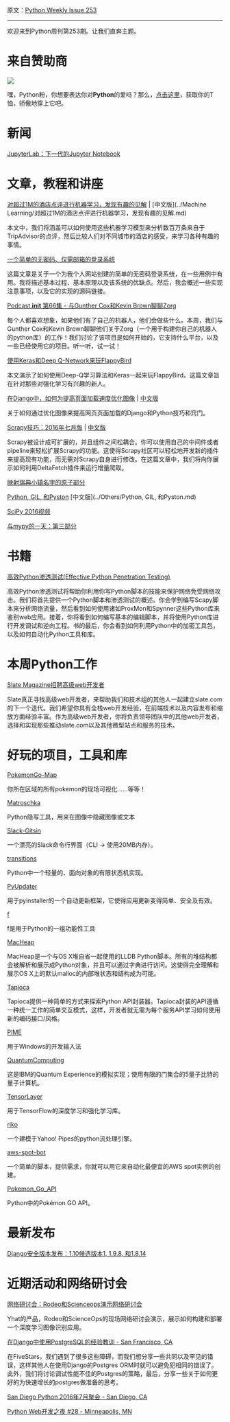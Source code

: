 原文：[Python Weekly Issue 253](http://us2.campaign-archive2.com/?u=e2e180baf855ac797ef407fc7&id=b49b56aabe&e=148158c7b4)

---

欢迎来到Python周刊第253期。让我们直奔主题。

# 来自赞助商

 
[![](https://gallery.mailchimp.com/e2e180baf855ac797ef407fc7/images/6a426b27-541e-4bd7-b621-23ccdc662301.jpg)](http://www.amazon.com/gp/product/B0185367JQ/ref=as_li_tl?ie=UTF8&amp;camp=1789&amp;creative=390957&amp;creativeASIN=B0185367JQ&amp;linkCode=as2&amp;tag=mymerch-20&amp;linkId=OLIXWD4WZ5X6FFHD)

嘿，Python粉，你想要表达你对**Python**的爱吗？那么，[点击这里](http://www.amazon.com/gp/product/B0185367JQ/ref=as_li_tl?ie=UTF8&amp;camp=1789&amp;creative=390957&amp;creativeASIN=B0185367JQ&amp;linkCode=as2&amp;tag=mymerch-20&amp;linkId=OLIXWD4WZ5X6FFHD)，获取你的T恤，骄傲地穿上它吧。


# 新闻

[JupyterLab：下一代的Jupyter Notebook](http://blog.jupyter.org/2016/07/14/jupyter-lab-alpha/)


# 文章，教程和讲座

[对超过1M的酒店点评进行机器学习，发现有趣的见解](https://blog.monkeylearn.com/machine-learning-1m-hotel-reviews-finds-interesting-insights/) | [中文版](../Machine Learning/对超过1M的酒店点评进行机器学习，发现有趣的见解.md)

本文中，我们将涵盖可以如何使用这些机器学习模型来分析数百万条来自于TripAdvisor的点评，然后比较人们对不同城市的酒店的感受，来学习各种有趣的事情。

[一个简单的无密码、仅需邮箱的登录系统](http://lukeplant.me.uk/blog/posts/a-simple-passwordless-email-only-login-system/)

这篇文章是关于一个为我个人网站创建的简单的无密码登录系统，在一些用例中有用。我将描述基本过程、基本原理以及该系统的优缺点。然后，我会概述一些实现注意事项，以及它的实现的源码链接。

[Podcast.__init__ 第66集 - 与Gunther Cox和Kevin Brown聊聊Zorg](http://podcastinit.com/zorg-robotics.html )

每个人都喜欢想象，如果他们有了自己的机器人，他们会做些什么。本周，我们与Gunther Cox和Kevin Brown聊聊他们关于Zorg（一个用于构建你自己的机器人的python库）的工作！我们讨论了该项目是如何开始的，它支持什么平台，以及一些已经使用它的项目。听一听，试一试！

[使用Keras和Deep Q-Network来玩FlappyBird](https://yanpanlau.github.io/2016/07/10/FlappyBird-Keras.html)

本文演示了如何使用Deep-Q学习算法和Keras一起来玩FlappyBird。这篇文章旨在针对那些对强化学习有兴趣的新人。

[在Django中，如何为提高页面加载速度优化图像](https://worthwhile.com/blog/2016/07/11/django-page-load-speed/) | [中文版](../Django/在Django中，如何为提高页面加载速度优化图像.md)

关于如何通过优化图像来提高网页页面加载的Django和Python技巧和窍门。

[Scrapy技巧：2016年七月版](https://blog.scrapinghub.com/2016/07/20/scrapy-tips-from-the-pros-july-2016/) | [中文版](../Scrapy/Scrapinghub的Scrapy技巧系列/Scrapy技巧：2016年七月版.md)

Scrapy被设计成可扩展的，并且组件之间松耦合。你可以使用自己的中间件或者pipeline来轻松扩展Scrapy的功能。这使得Scrapy社区可以轻松地开发新的插件来提高现有功能，而无需对Scrapy自身进行修改。在这篇文章中，我们将向你展示如何利用DeltaFetch插件来运行增量爬取。

[映射瑞典小镇名字的原子部分](http://maxberggren.se/2016/07/14/atomic-parts-of-town-names/)

[Python, GIL, 和Pyston](http://blog.kevmod.com/2014/06/python-the-gil-and-pyston/) [中文版](../Others/Python, GIL, 和Pyston.md)

[SciPy 2016视频](https://www.youtube.com/playlist?list=PLGB9meziqbzpRP7mVyihOihNzm_J2Kx9I)

[与mypy的一天：第三部分](http://www.machinalis.com/blog/a-day-with-mypy-part-3/)


# 书籍

[高效Python渗透测试(Effective Python Penetration Testing)](http://amzn.to/29D7GBi) 

高效Python渗透测试将帮助你利用你写Python脚本的技能来保护网络免受网络攻击。我们将首先提供一个Python脚本和渗透测试的概述。你会学到编写Scapy脚本来分析网络流量，然后看到如何使用诸如ProxMon和Spynner这些Python库来鉴别web应用。接着，你将看到如何编写基本的编辑脚本，并将使用Python库进行开发调试和逆向工程。书的最后，你会看到如何利用Python中的加密工具包，以及如何自动化Python工具和库。


# 本周Python工作

[Slate Magazine招聘高级web开发者](http://jobs.pythonweekly.com/jobs/senior-web-developer-2/) 

Slate真正寻找高级web开发者，来帮助我们和技术组的其他人一起建立slate.com的下一个迭代。我们希望你具有全栈web开发经验，在前端技术以及内容发布和缩放方面经验丰富。作为高级web开发者，你将负责领导团队中的其他web开发者，选择和实现那些推动slate.com以及其他微型站点和服务的技术。


# 好玩的项目，工具和库

[PokemonGo-Map](https://github.com/AHAAAAAAA/PokemonGo-Map)

你所在区域的所有pokemon的现场可视化……等等！

[Matroschka](https://github.com/fgrimme/matroschka)

Python隐写工具，用来在图像中隐藏图像或文本

[Slack-Gitsin](https://github.com/yasintoy/Slack-Gitsin)

一个漂亮的Slack命令行界面（CLI -> 使用20MB内存）。

[transitions](https://github.com/tyarkoni/transitions)

Python中一个轻量的、面向对象的有限状态机实现。

[PyUpdater](http://www.pyupdater.org/)

用于pyinstaller的一个自动更新框架，它使得应用更新变得简单、安全及有效。

[f](https://github.com/igrishaev/f )

f是用于Python的一组功能性工具

[MacHeap](https://github.com/blankwall/MacHeap)

MacHeap是一个与OS X堆自省一起使用的LLDB Python脚本。所有的堆结构都会被解析和展示成Python对象，并且可以通过字典进行访问。这使得完全理解和展示OS X上的默认malloc的内部堆状态和结构成为可能。

[Tapioca](https://github.com/vintasoftware/tapioca-wrapper) 

Tapioca提供一种简单的方式来探索Python API封装器。Tapioca封装的API遵循一种统一工作的简单交互模式，这样，开发者就无需为每个服务API学习如何使用新的编码接口/风格。

[PIME](https://github.com/EasyIME/PIME)

用于Windows的开发输入法

[QuantumComputing](https://github.com/corbett/QuantumComputing)

这是IBM的Quantum Experience的模拟实现；使用有限的门集合的5量子比特的量子计算机。

[TensorLayer](https://github.com/zsdonghao/tensorlayer) 

用于TensorFlow的深度学习和强化学习库。

[riko](https://github.com/nerevu/riko)

一个建模于Yahoo! Pipes的python流处理引擎。

[aws-spot-bot](https://github.com/Jakobovski/aws-spot-bot)

一个简单的脚本，提供需求，你就可以用它来自动化最便宜的AWS spot实例的创建。

[Pokemon_Go_API](https://github.com/Mila432/Pokemon_Go_API)

Python中的Pokémon GO API。


# 最新发布

[Django安全版本发布：1.10候选版本1, 1.9.8, 和1.8.14](https://www.djangoproject.com/weblog/2016/jul/18/security-releases/)


# 近期活动和网络研讨会

[网络研讨会：Rodeo和Scienceops演示网络研讨会](https://www.yhat.com/webinar)

Yhat的产品，Rodeo和ScienceOps的现场网络研讨会演示，展示如何构建和部署一个深度学习图像识别应用。

[在Django中使用PostgreSQL的经验教训 - San Francisco, CA](http://www.meetup.com/The-San-Francisco-Django-Meetup-Group/events/232668846/)
 
在FiveStars，我们遇到了很多这些障碍，而我们想分享一些共同以及罕见的错误，这样其他人在使用Django的Postgres ORM时就可以避免犯相同的错误了。此外，我们将讨论调试性能不佳的Postgres的策略，最后，分享一些关于如何更好的为快速增长的postgres做准备的思考。

[San Diego Python 2016年7月聚会 - San Diego, CA](http://www.meetup.com/pythonsd/events/232402106/)

[Python Web开发之夜 #28 - Minneapolis, MN](http://www.meetup.com/PyMNtos-Twin-Cities-Python-User-Group/events/232516916/)
